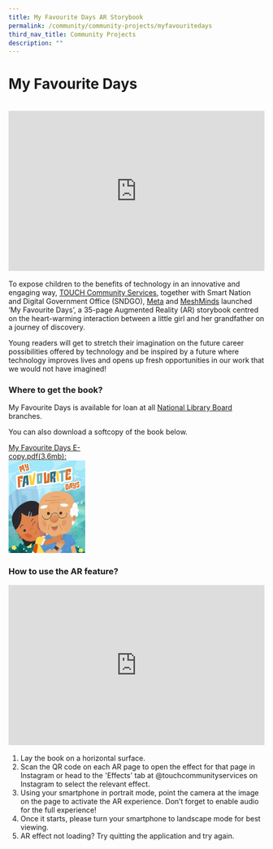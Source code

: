 ```yaml
---
title: My Favourite Days AR Storybook
permalink: /community/community-projects/myfavouritedays
third_nav_title: Community Projects
description: ""
---
```



# My Favourite Days

<br>

<iframe width="100%" height="315" src="https://www.youtube.com/embed/VaK-uBHM-0I" title="YouTube video player" frameborder="0" allow="accelerometer; autoplay; clipboard-write; encrypted-media; gyroscope; picture-in-picture" allowfullscreen></iframe>

To expose children to the benefits of technology in an innovative and engaging way, [TOUCH Community Services](https://www.touch.org.sg/), together with Smart Nation and Digital Government Office (SNDGO), [Meta](https://about.facebook.com/meta/) and [MeshMinds](https://www.meshminds.com/) launched ‘My Favourite Days’, a 35-page Augmented Reality (AR) storybook centred on the heart-warming interaction between a little girl and her grandfather on a journey of discovery.

Young readers will get to stretch their imagination on the future career possibilities offered by technology and be inspired by a future where technology improves lives and opens up fresh opportunities in our work that we would not have imagined!



### Where to get the book?

My Favourite Days is available for loan at all [National Library Board](https://www.nlb.gov.sg/) branches.

You can also download a softcopy of the book below.

<div style="width:30%"> 
 <a href="/files/abt-smart-nation/SGD Framework For Action.pdf">My Favourite Days E-copy.pdf(3.6mb):<img src="/images/community/My-Favourite-Days-Cover.jpg"></a>
</div>



### How to use the AR feature?

<iframe width="100%" height="315" src="https://www.youtube.com/embed/AT1Ww61KGb4" title="YouTube video player" frameborder="0" allow="accelerometer; autoplay; clipboard-write; encrypted-media; gyroscope; picture-in-picture" allowfullscreen></iframe>

1. Lay the book on a horizontal surface.<br>
2. Scan the QR code on each AR page to open the effect for that page in Instagram or head to the 'Effects' tab at @touchcommunityservices on Instagram to select the relevant effect.<br>
3. Using your smartphone in portrait mode, point the camera at the image on the page to activate the AR experience. Don’t forget to enable audio for the full experience!<br>
4. Once it starts, please turn your smartphone to landscape mode for best viewing.<br>
5. AR effect not loading? Try quitting the application and try again.